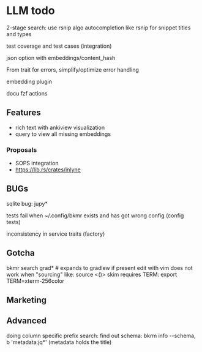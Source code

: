 # LLM todo

2-stage search: use rsnip algo
autocompletion like rsnip for snippet titles and types

test coverage and test cases (integration)

json option with embeddings/content_hash

From trait for errors, simplify/optimize error handling

embedding plugin

docu fzf actions

## Features
- rich text with ankiview visualization
- query to view all missing embeddings

### Proposals
- SOPS integration
- https://lib.rs/crates/inlyne



## BUGs
sqlite bug: jupy*

tests fail when ~/.config/bkmr exists and has got wrong config (config tests)

inconsistency in service traits (factory)




## Gotcha
bkmr search grad*  # expands to gradlew if present
edit with vim does not work when "sourcing" like: source <()>
skim requires TERM: export TERM=xterm-256color

## Marketing


## Advanced
doing column specific prefix search: find out schema: bkrm info --schema, b 'metadata:jq*' (metadata holds the title)
